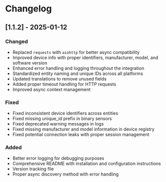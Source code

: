 # Changelog

## [1.1.2] - 2025-01-12

### Changed
- Replaced `requests` with `aiohttp` for better async compatibility
- Improved device info with proper identifiers, manufacturer, model, and software version
- Enhanced error handling and logging throughout the integration
- Standardized entity naming and unique IDs across all platforms
- Updated translations to remove unused fields
- Added proper timeout handling for HTTP requests
- Improved async context management

### Fixed
- Fixed inconsistent device identifiers across entities
- Fixed missing unique_id prefix in binary sensors
- Fixed deprecated warning messages in logs
- Fixed missing manufacturer and model information in device registry
- Fixed potential connection leaks with proper session management

### Added
- Better error logging for debugging purposes
- Comprehensive README with installation and configuration instructions
- Version tracking file
- Proper async discovery method with error handling
